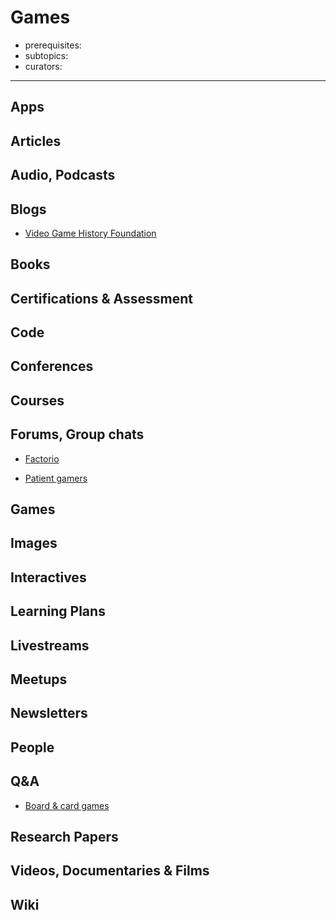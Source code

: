 # Games

- prerequisites:
- subtopics:
- curators:

------

## Apps

## Articles

## Audio, Podcasts

## Blogs

- [Video Game History Foundation](https://gamehistory.org/blog/)

## Books

## Certifications & Assessment

## Code

## Conferences

## Courses

## Forums, Group chats

- [Factorio](https://www.reddit.com/r/factorio/)

- [Patient gamers](https://www.reddit.com/r/patientgamers/)

## Games

## Images

## Interactives

## Learning Plans

## Livestreams

## Meetups

## Newsletters

## People

## Q&A

- [Board & card games](https://boardgames.stackexchange.com)

## Research Papers

## Videos, Documentaries & Films

## Wiki
